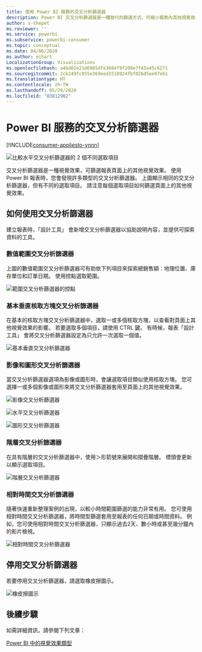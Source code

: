 ```yaml
---
title: 使用 Power BI 服務的交叉分析篩選器
description: Power BI 交叉分析篩選器是一種替代的篩選方式，可縮小報表內其他視覺效果中顯示的資料集部分。
author: v-thepet
ms.reviewer: ''
ms.service: powerbi
ms.subservice: powerbi-consumer
ms.topic: conceptual
ms.date: 04/06/2020
ms.author: mihart
LocalizationGroup: Visualizations
ms.openlocfilehash: a4bd02e21d6985dfe3684f9f209e7f43a45c6271
ms.sourcegitcommit: 2cb249fc855e369eed1518924fbf026d5ee07eb1
ms.translationtype: HT
ms.contentlocale: zh-TW
ms.lasthandoff: 05/24/2020
ms.locfileid: "83812902"
---
```

# <a name="slicers-in-the-power-bi-service"></a>Power BI 服務的交叉分析篩選器

[!INCLUDE[consumer-appliesto-ynnn](../includes/consumer-appliesto-yynn.md)]

![比較水平交叉分析篩選器的 2 個不同選取項目](media/end-user-slicer/power-bi-slider.png)

交叉分析篩選器是一種視覺效果，可篩選報表頁面上的其他視覺效果。 使用 Power BI 報表時，您會發現許多類型的交叉分析篩選器。 上圖顯示相同的交叉分析篩選器，但有不同的選取項目。 請注意每個選取項目如何篩選頁面上的其他視覺效果。  


## <a name="how-to-use-slicers"></a>如何使用交叉分析篩選器
建立報表時，「設計工具」  會新增交叉分析篩選器以協助說明內容，並提供可探索資料的工具。

### <a name="numeric-range-slicer"></a>數值範圍交叉分析篩選器
 上圖的數值範圍交叉分析篩選器可有助依下列項目來探索總銷售額：地理位置、庫存單位和訂單日期。 使用控點選取範圍。 

![範圍交叉分析篩選器的控點](media/end-user-slicer/power-bi-handles.png)

### <a name="basic-vertical-checkbox-slicer"></a>基本垂直核取方塊交叉分析篩選器

在基本的核取方塊交叉分析篩選器中，選取一或多個核取方塊，以查看對頁面上其他視覺效果的影響。 若要選取多個項目，請使用 CTRL 鍵。 有時候，報表「設計工具」  會將交叉分析篩選器設定為只允許一次選取一個值。 

![基本垂直交叉分析篩選器](media/end-user-slicer/power-bi-basic.png)

### <a name="image-and-shape-slicers"></a>影像和圖形交叉分析篩選器
當交叉分析篩選器選項為影像或圖形時，會讓選取項目類似使用核取方塊。 您可選擇一或多個影像或圖形來將交叉分析篩選器套用至頁面上的其他視覺效果。 

![影像交叉分析篩選器](media/end-user-slicer/power-bi-image.png)    

![水平交叉分析篩選器](media/end-user-slicer/power-bi-horizontal.png)    

![圖形交叉分析篩選器](media/end-user-slicer/power-bi-boxes.png)

### <a name="hierarchy-slicer"></a>階層交叉分析篩選器

在具有階層的交叉分析篩選器中，使用＞形箭號來展開和摺疊階層。 標頭會更新以顯示選取項目。

![階層交叉分析篩選器](media/end-user-slicer/power-bi-hierarchy.png)

### <a name="relative-time-slicer"></a>相對時間交叉分析篩選器
隨著快速重新整理案例的出現，以較小時間範圍篩選的能力非常有用。
您可使用相對時間交叉分析篩選器，將時間型篩選套用至報表的任何日期或時間資料。 例如，您可使用相對時間交叉分析篩選器，只顯示過去2天、數小時或甚至幾分鐘內的影片檢視。 

![相對時間交叉分析篩選器](media/end-user-slicer/power-bi-relative-time.png)

## <a name="deactivate-a-slicer"></a>停用交叉分析篩選器
若要停用交叉分析篩選器，請選取橡皮擦圖示。

![橡皮擦圖示](media/end-user-slicer/power-bi-eraser.png)

## <a name="next-steps"></a>後續步驟
如需詳細資訊，請參閱下列文章：

[Power BI 中的視覺效果類型](end-user-visualizations.md)

